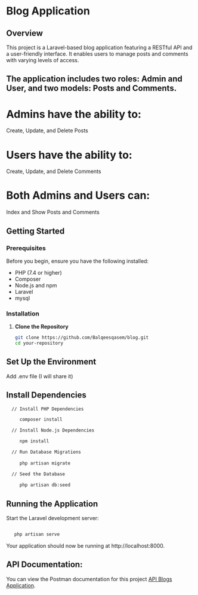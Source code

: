 # Blog Application

## Overview

This project is a Laravel-based blog application featuring a RESTful API and a user-friendly interface. It enables users to manage posts and comments with varying levels of access.

## The application includes two roles: Admin and User, and two models: Posts and Comments.

# Admins have the ability to:

Create, Update, and Delete Posts

# Users have the ability to:

Create, Update, and Delete Comments

# Both Admins and Users can:

Index and Show Posts and Comments



## Getting Started

### Prerequisites

Before you begin, ensure you have the following installed:

- PHP (7.4 or higher)
- Composer
- Node.js and npm
- Laravel 
- mysql 

### Installation

1. **Clone the Repository**

   ```bash
   git clone https://github.com/Balqeesqasem/blog.git
   cd your-repository


## Set Up the Environment

Add .env file (I will share it)

## Install Dependencies

```bash
  // Install PHP Dependencies 

     composer install

  // Install Node.js Dependencies

     npm install

  // Run Database Migrations   
     
     php artisan migrate

  // Seed the Database   
     
     php artisan db:seed
```


## Running the Application

Start the Laravel development server:

```bash

   php artisan serve

```   

Your application should now be running at http://localhost:8000.



## API Documentation:


You can view the Postman documentation for this project [API Blogs Application](https://documenter.getpostman.com/view/11123143/2sAXjRUoyL).
